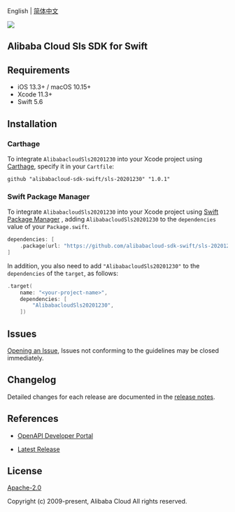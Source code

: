 English | [简体中文](README-CN.md)

![](https://aliyunsdk-pages.alicdn.com/icons/AlibabaCloud.svg)

## Alibaba Cloud Sls SDK for Swift

## Requirements

- iOS 13.3+ / macOS 10.15+
- Xcode 11.3+
- Swift 5.6

## Installation

### Carthage

To integrate `AlibabacloudSls20201230` into your Xcode project using [Carthage](https://github.com/Carthage/Carthage), specify it in your `Cartfile`:

```ogdl
github "alibabacloud-sdk-swift/sls-20201230" "1.0.1"
```

### Swift Package Manager

To integrate `AlibabacloudSls20201230` into your Xcode project using [Swift Package Manager](https://swift.org/package-manager/) , adding `AlibabacloudSls20201230` to the `dependencies` value of your `Package.swift`.

```swift
dependencies: [
    .package(url: "https://github.com/alibabacloud-sdk-swift/sls-20201230.git", from: "1.0.1")
]
```

In addition, you also need to add `"AlibabacloudSls20201230"` to the `dependencies` of the `target`, as follows:

```swift
.target(
    name: "<your-project-name>",
    dependencies: [
        "AlibabacloudSls20201230",
    ])
```

## Issues

[Opening an Issue](https://github.com/alibabacloud-sdk-swift/sls-20201230/issues/new), Issues not conforming to the guidelines may be closed immediately.

## Changelog

Detailed changes for each release are documented in the [release notes](./ChangeLog.txt).

## References

* [OpenAPI Developer Portal](https://next.api.alibabacloud.com/home)
- [Latest Release](https://github.com/alibabacloud-sdk-swift/sls-20201230)

## License

[Apache-2.0](http://www.apache.org/licenses/LICENSE-2.0)

Copyright (c) 2009-present, Alibaba Cloud All rights reserved.
